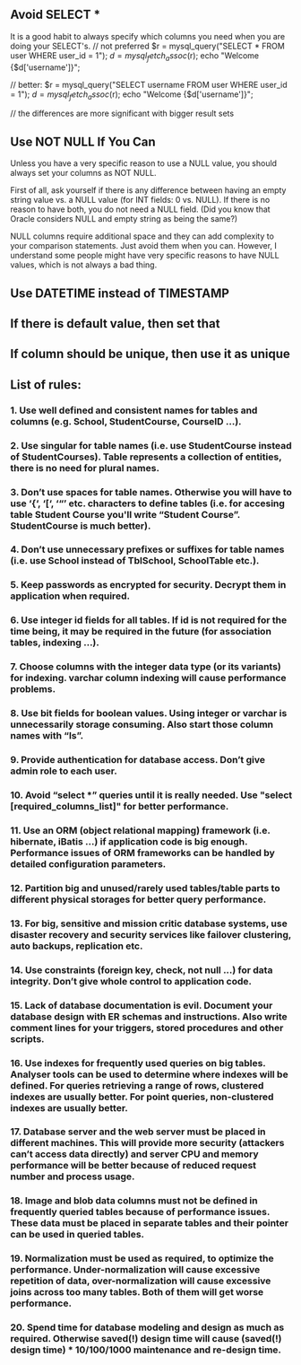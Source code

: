 
## Avoid SELECT *

It is a good habit to always specify which columns you need when you are doing your SELECT's.
// not preferred
$r = mysql_query("SELECT * FROM user WHERE user_id = 1");
$d = mysql_fetch_assoc($r);
echo "Welcome {$d['username']}";
 
// better:
$r = mysql_query("SELECT username FROM user WHERE user_id = 1");
$d = mysql_fetch_assoc($r);
echo "Welcome {$d['username']}";
 
// the differences are more significant with bigger result sets


## Use NOT NULL If You Can
Unless you have a very specific reason to use a NULL value, you should always set your columns as NOT NULL.

First of all, ask yourself if there is any difference between having an empty string value vs. a NULL value (for INT fields: 0 vs. NULL). If there is no reason to have both, you do not need a NULL field. (Did you know that Oracle considers NULL and empty string as being the same?)

NULL columns require additional space and they can add complexity to your comparison statements. Just avoid them when you can. However, I understand some people might have very specific reasons to have NULL values, which is not always a bad thing.



## Use DATETIME instead of TIMESTAMP

## If there is default value, then set that

## If column should be unique, then use it as unique


## List of rules:

### 1.	Use well defined and consistent names for tables and columns (e.g. School, StudentCourse, CourseID ...).

### 2.	Use singular for table names (i.e. use StudentCourse instead of StudentCourses). Table represents a collection of entities, there is no need for plural names.

### 3.	Don’t use spaces for table names. Otherwise you will have to use ‘{‘, ‘[‘, ‘“’ etc. characters to define tables (i.e. for accesing table Student Course you'll write “Student Course”. StudentCourse is much better).

### 4.	Don’t use unnecessary prefixes or suffixes for table names (i.e. use School instead of TblSchool, SchoolTable etc.).

### 5.	Keep passwords as encrypted for security. Decrypt them in application when required.





### 6.	Use integer id fields for all tables. If id is not required for the time being, it may be required in the future (for association tables, indexing ...).

### 7.	Choose columns with the integer data type (or its variants) for indexing. varchar column indexing will cause performance problems.

### 8.	Use bit fields for boolean values. Using integer or varchar is unnecessarily storage consuming. Also start those column names with “Is”.

### 9.	Provide authentication for database access. Don’t give admin role to each user.
### 10.	Avoid “select *” queries until it is really needed. Use "select [required_columns_list]" for better performance.



### 11.	Use an ORM (object relational mapping) framework (i.e. hibernate, iBatis ...) if application code is big enough. Performance issues of ORM frameworks can be handled by detailed configuration parameters.

### 12.	Partition big and unused/rarely used tables/table parts to different physical storages for better query performance.

### 13.	For big, sensitive and mission critic database systems, use disaster recovery and security services like failover clustering, auto backups, replication etc.

### 14.	Use constraints (foreign key, check, not null ...) for data integrity. Don’t give whole control to application code.

### 15.	Lack of database documentation is evil. Document your database design with ER schemas and instructions. Also write comment lines for your triggers, stored procedures and other scripts.



### 16.	Use indexes for frequently used queries on big tables. Analyser tools can be used to determine where indexes will be defined. For queries retrieving a range of rows, clustered indexes are usually better. For point queries, non-clustered indexes are usually better.

### 17.	Database server and the web server must be placed in different machines. This will provide more security (attackers can’t access data directly) and server CPU and memory performance will be better because of reduced request number and process usage.

### 18.	Image and blob data columns must not be defined in frequently queried tables because of performance issues. These data must be placed in separate tables and their pointer can be used in queried tables.

### 19.	Normalization must be used as required, to optimize the performance. Under-normalization will cause excessive repetition of data, over-normalization will cause excessive joins across too many tables. Both of them will get worse performance.

### 20.	Spend time for database modeling and design as much as required. Otherwise saved(!) design time will cause (saved(!) design time) * 10/100/1000 maintenance and re-design time.


